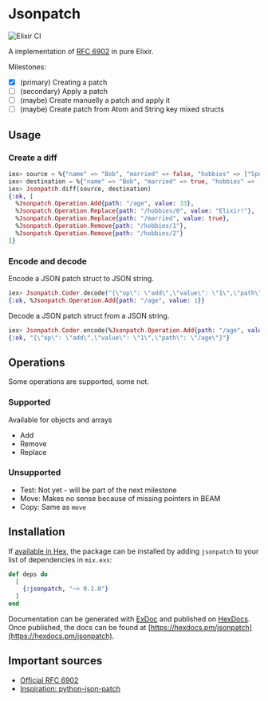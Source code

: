 # Jsonpatch
![Elixir CI](https://github.com/corka149/jsonpatch/workflows/Elixir%20CI/badge.svg)

A implementation of [RFC 6902](https://tools.ietf.org/html/rfc6902) in pure Elixir.


Milestones:

- [x] (primary) Creating a patch
- [ ] (secondary) Apply a patch
- [ ] (maybe) Create manuelly a patch and apply it
- [ ] (maybe) Create patch from Atom and String key mixed structs

## Usage

### Create a diff

```elixir
iex> source = %{"name" => "Bob", "married" => false, "hobbies" => ["Sport", "Elixir", "Football"]}
iex> destination = %{"name" => "Bob", "married" => true, "hobbies" => ["Elixir!"], "age" => 33}
iex> Jsonpatch.diff(source, destination)
{:ok, [
  %Jsonpatch.Operation.Add{path: "/age", value: 33},
  %Jsonpatch.Operation.Replace{path: "/hobbies/0", value: "Elixir!"},
  %Jsonpatch.Operation.Replace{path: "/married", value: true},
  %Jsonpatch.Operation.Remove{path: "/hobbies/1"},
  %Jsonpatch.Operation.Remove{path: "/hobbies/2"}
]}
```

### Encode and decode

Encode a JSON patch struct to JSON string.

```elixir
iex> Jsonpatch.Coder.decode("{\"op\": \"add\",\"value\": \"1\",\"path\": \"/age\"}")
{:ok, %Jsonpatch.Operation.Add{path: "/age", value: 1}}
```

Decode a JSON patch struct from a JSON string.

```elixir
iex> Jsonpatch.Coder.encode(%Jsonpatch.Operation.Add{path: "/age", value: 1})
{:ok, "{\"op\": \"add\",\"value\": \"1\",\"path\": \"/age\"}"}
```

## Operations

Some operations are supported, some not.

### Supported

Available for objects and arrays
- Add
- Remove
- Replace

### Unsupported

- Test: Not yet - will be part of the next milestone 
- Move: Makes no sense because of missing pointers in BEAM
- Copy: Same as `move`

## Installation

If [available in Hex](https://hex.pm/docs/publish), the package can be installed
by adding `jsonpatch` to your list of dependencies in `mix.exs`:

```elixir
def deps do
  [
    {:jsonpatch, "~> 0.1.0"}
  ]
end
```

Documentation can be generated with [ExDoc](https://github.com/elixir-lang/ex_doc)
and published on [HexDocs](https://hexdocs.pm). Once published, the docs can
be found at [https://hexdocs.pm/jsonpatch](https://hexdocs.pm/jsonpatch).

## Important sources
- [Official RFC 6902](https://tools.ietf.org/html/rfc6902)
- [Inspiration: python-json-patch](https://github.com/stefankoegl/python-json-patch) 

